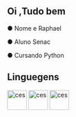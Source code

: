 ## Oi ,Tudo bem 

● Nome e Raphael

● Aluno Senac

● Cursando Python



## Linguegens
<img align="center" alt="ces" height= "45" whidht="60" src="https://raw.githubusercontent.com/marwin1991/profile-technology-icons/refs/heads/main/icons/python.png"/> <img align="center" alt="ces" height= "45" whidht="60" src="https://raw.githubusercontent.com/marwin1991/profile-technology-icons/refs/heads/main/icons/pycharm.png"/> <img align="center" alt="ces" height= "45" whidht="60" src="https://raw.githubusercontent.com/marwin1991/profile-technology-icons/refs/heads/main/icons/visual_studio_code.png"/>

